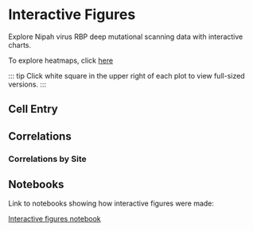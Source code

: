 # Interactive Figures

Explore Nipah virus RBP deep mutational scanning data with interactive charts.

To explore heatmaps, click [here](/heatmaps)

::: tip
Click white square in the upper right of each plot to view full-sized versions.
:::


## Cell Entry
<Altair :showShadow="true" :spec-url="'htmls/entry_by_site_plot_e2_bar_plot.html'"></Altair>

<Altair :showShadow="true" :spec-url="'htmls/entry_by_site_plot_e3_bar_plot.html'"></Altair>

## Correlations

<Altair :showShadow="true" :spec-url="'htmls/corr_entry_binding_large.html'"></Altair>

### Correlations by Site
<Altair :showShadow="true" :spec-url="'htmls/entry_letter_plot_slider.html'"></Altair>

<Altair :showShadow="true" :spec-url="'htmls/binding_letter_plot_slider.html'"></Altair>


## Notebooks
Link to notebooks showing how interactive figures were made:

<a href="notebooks/interactive_figures.html" target="_self">Interactive figures notebook</a>

